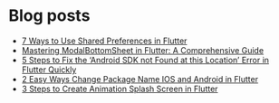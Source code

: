 # Blog posts
<!-- BLOG-POST-LIST:START -->
- [7 Ways to Use Shared Preferences in Flutter](https://flutterflux.com/7-ways-to-use-shared-preferences-in-flutter/)
- [Mastering ModalBottomSheet in Flutter: A Comprehensive Guide](https://flutterflux.com/modalbottomsheet-in-flutter/)
- [5 Steps to Fix the ‘Android SDK not Found at this Location’ Error in Flutter Quickly](https://flutterflux.com/android-sdk-not-found-at-this-location-error/)
- [2 Easy Ways Change Package Name IOS and Android in Flutter](https://flutterflux.com/change-package-name-in-flutter/)
- [3 Steps to Create Animation Splash Screen in Flutter](https://flutterflux.com/animation-splash-screen-in-flutter/)
<!-- BLOG-POST-LIST:END -->